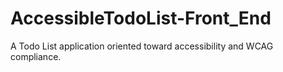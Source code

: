# AccessibleTodoList-Front_End
A Todo List application oriented toward accessibility and WCAG compliance.


